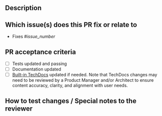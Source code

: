 <!-- 
Thank you for opening a PR! Please take the time to fill in the details below.
-->

## Description
<!--
Please explain the changes you made here.
-->

## Which issue(s) does this PR fix or relate to

- Fixes #_issue_number_

## PR acceptance criteria

- [ ] Tests updated and passing
- [ ] Documentation updated
- [ ] [Built-in TechDocs](https://github.com/redhat-developer/rhdh-local/tree/main/docs) updated if needed. Note that TechDocs changes may need to be reviewed by a Product Manager and/or Architect to ensure content accuracy, clarity, and alignment with user needs.

## How to test changes / Special notes to the reviewer
<!--
Detailed instructions may help reviewers test this PR quickly and provide quicker feedback.
-->
